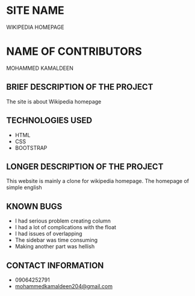 # SITE NAME
WIKIPEDIA HOMEPAGE
# NAME OF CONTRIBUTORS
MOHAMMED KAMALDEEN
## BRIEF DESCRIPTION OF THE PROJECT
The site is about Wikipedia homepage
## TECHNOLOGIES USED
* HTML
* CSS
* BOOTSTRAP
## LONGER DESCRIPTION OF THE PROJECT
This website is mainly a clone for wikipedia homepage. The homepage of simple english
## KNOWN BUGS
* I had serious problem creating column
*   I had a lot of complications with the float
* I had issues of overlapping
* The sidebar was time consuming
* Making another part was hellish
## CONTACT INFORMATION
* 09064252791
* mohammedkamaldeen204@gmail.com
